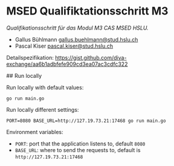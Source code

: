 # MSED Qualifiktationsschritt M3

*Qualifikationsschritt für das Modul M3 CAS MSED HSLU.*

- Gallus Bühlmann <gallus.buehlmann@stud.hslu.ch>
- Pascal Kiser <pascal.kiser@stud.hslu.ch>

Detailspezifikation: https://gist.github.com/diva-exchange/aa6b1adbfefe909cd3ea07ac3cdfc322

## Run locally

Run locally with default values:

    go run main.go

Run locally different settings:

    PORT=8080 BASE_URL=http://127.19.73.21:17468 go run main.go

Environment variables:

- `PORT`: port that the application listens to, default `8080`
- `BASE_URL`: where to send the requests to, default is `http://127.19.73.21:17468`




